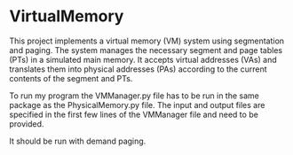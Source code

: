 # VirtualMemory
This project implements a virtual memory (VM) system using segmentation and paging. The system manages the necessary segment and page tables (PTs) in a simulated main memory. It accepts virtual addresses (VAs) and translates them into physical addresses (PAs) according to the current contents of the segment and PTs.

To run my program the VMManager.py file has to be run in the same package as the PhysicalMemory.py file. 
The input and output files are specified in the first few lines of the VMManager file and need to be provided.

It should be run with demand paging.
